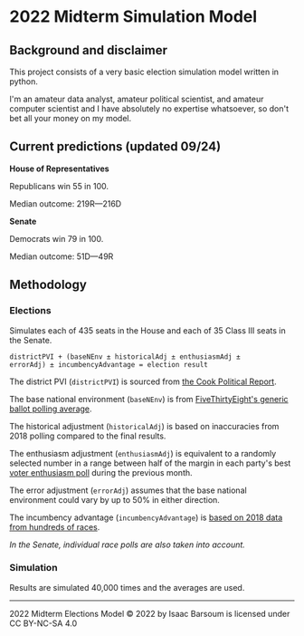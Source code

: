 # 2022 Midterm Simulation Model

## Background and disclaimer
This project consists of a very basic election simulation model written in python.

I'm an amateur data analyst, amateur political scientist, and amateur computer scientist and I have absolutely no expertise whatsoever, so don't bet all your money on my model.

## Current predictions (updated 09/24)

**House of Representatives**

Republicans win 55 in 100.

Median outcome: 219R—216D

**Senate**

Democrats win 79 in 100.

Median outcome: 51D—49R

## Methodology

### Elections
Simulates each of 435 seats in the House and each of 35 Class III seats in the Senate.

<code>districtPVI + (baseNEnv ± historicalAdj ± enthusiasmAdj ± errorAdj) ± incumbencyAdvantage = election result</code>


The district PVI (<code>districtPVI</code>) is sourced from [the Cook Political Report](https://www.cookpolitical.com/cook-pvi/2022-partisan-voting-index/district-map-and-list).

The base national environment (<code>baseNEnv</code>) is from [FiveThirtyEight's generic ballot polling average](https://projects.fivethirtyeight.com/polls/generic-ballot/).

The historical adjustment (<code>historicalAdj</code>) is based on inaccuracies from 2018 polling compared to the final results.

The enthusiasm adjustment (<code>enthusiasmAdj</code>) is equivalent to a randomly selected number in a range between half of the margin in each party's best [voter enthusiasm poll](https://morningconsult.com/2022-midterm-elections-tracker/) during the previous month.

The error adjustment (<code>errorAdj</code>) assumes that the base national environment could vary by up to 50% in either direction.

The incumbency advantage (<code>incumbencyAdvantage</code>) is [based on 2018 data from hundreds of races](https://fivethirtyeight.com/features/how-much-was-incumbency-worth-in-2018/).


*In the Senate, individual race polls are also taken into account.*

### Simulation
Results are simulated 40,000 times and the averages are used.

___

2022 Midterm Elections Model © 2022 by Isaac Barsoum is licensed under CC BY-NC-SA 4.0
